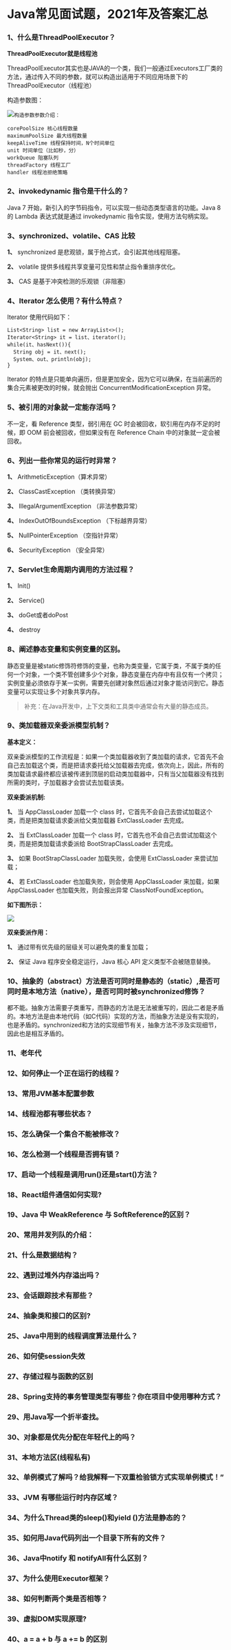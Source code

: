 # Java常见面试题，2021年及答案汇总

### 1、什么是ThreadPoolExecutor？

**ThreadPoolExecutor就是线程池**

ThreadPoolExecutor其实也是JAVA的一个类，我们一般通过Executors工厂类的方法，通过传入不同的参数，就可以构造出适用于不同应用场景下的ThreadPoolExecutor（线程池）

构造参数图：

![](https://gitee.com/souyunkutech/souyunku-home/raw/master/images/souyunku-web/2020/5/2/045/42/87_6.png#alt=87%5C_6.png)`构造参数参数介绍：`

```
corePoolSize 核心线程数量
maximumPoolSize 最大线程数量
keepAliveTime 线程保持时间，N个时间单位
unit 时间单位（比如秒，分）
workQueue 阻塞队列
threadFactory 线程工厂
handler 线程池拒绝策略
```


### 2、invokedynamic 指令是干什么的？

Java 7 开始，新引入的字节码指令，可以实现一些动态类型语言的功能。Java 8 的 Lambda 表达式就是通过 invokedynamic 指令实现，使用方法句柄实现。


### 3、synchronized、volatile、CAS 比较

**1、** synchronized 是悲观锁，属于抢占式，会引起其他线程阻塞。

**2、** volatile 提供多线程共享变量可见性和禁止指令重排序优化。

**3、** CAS 是基于冲突检测的乐观锁（非阻塞）


### 4、Iterator 怎么使用？有什么特点？

Iterator 使用代码如下：

```
List<String> list = new ArrayList<>();
Iterator<String> it = list、iterator();
while(it、hasNext()){
  String obj = it、next();
  System、out、println(obj);
}
```

Iterator 的特点是只能单向遍历，但是更加安全，因为它可以确保，在当前遍历的集合元素被更改的时候，就会抛出 ConcurrentModificationException 异常。


### 5、被引用的对象就一定能存活吗？

不一定，看 Reference 类型，弱引用在 GC 时会被回收，软引用在内存不足的时候，即 OOM 前会被回收，但如果没有在 Reference Chain 中的对象就一定会被回收。


### 6、列出一些你常见的运行时异常？



**1、** ArithmeticException（算术异常）

**2、** ClassCastException （类转换异常）

**3、** IllegalArgumentException （非法参数异常）

**4、** IndexOutOfBoundsException （下标越界异常）

**5、** NullPointerException （空指针异常）

**6、** SecurityException （安全异常）


### 7、Servlet生命周期内调用的方法过程？

**1、** Init()

**2、** Service()

**3、** doGet或者doPost

**4、** destroy


### 8、阐述静态变量和实例变量的区别。



静态变量是被static修饰符修饰的变量，也称为类变量，它属于类，不属于类的任何一个对象，一个类不管创建多少个对象，静态变量在内存中有且仅有一个拷贝；实例变量必须依存于某一实例，需要先创建对象然后通过对象才能访问到它。静态变量可以实现让多个对象共享内存。

> 补充：在Java开发中，上下文类和工具类中通常会有大量的静态成员。



### 9、类加载器双亲委派模型机制？

**基本定义：**

双亲委派模型的工作流程是：如果一个类加载器收到了类加载的请求，它首先不会自己去加载这个类，而是把请求委托给父加载器去完成，依次向上，因此，所有的类加载请求最终都应该被传递到顶层的启动类加载器中，只有当父加载器没有找到所需的类时，子加载器才会尝试去加载该类。

**双亲委派机制:**

**1、** 当 AppClassLoader 加载一个 class 时，它首先不会自己去尝试加载这个类，而是把类加载请求委派给父类加载器 ExtClassLoader 去完成。

**2、** 当 ExtClassLoader 加载一个 class 时，它首先也不会自己去尝试加载这个类，而是把类加载请求委派给 BootStrapClassLoader 去完成。

**3、** 如果 BootStrapClassLoader 加载失败，会使用 ExtClassLoader 来尝试加载；

**4、** 若 ExtClassLoader 也加载失败，则会使用 AppClassLoader 来加载，如果 AppClassLoader 也加载失败，则会报出异常 ClassNotFoundException。

**如下图所示：**

![](https://gitee.com/souyunkutech/souyunku-home/raw/master/images/souyunku-web/2020/5/2/05/34/39_4.png#alt=39%5C_4.png)

**双亲委派作用：**

**1、** 通过带有优先级的层级关可以避免类的重复加载；

**2、** 保证 Java 程序安全稳定运行，Java 核心 API 定义类型不会被随意替换。


### 10、抽象的（abstract）方法是否可同时是静态的（static）,是否可同时是本地方法（native），是否可同时被synchronized修饰？



都不能。抽象方法需要子类重写，而静态的方法是无法被重写的，因此二者是矛盾的。本地方法是由本地代码（如C代码）实现的方法，而抽象方法是没有实现的，也是矛盾的。synchronized和方法的实现细节有关，抽象方法不涉及实现细节，因此也是相互矛盾的。


### 11、老年代
### 12、如何停止一个正在运行的线程？
### 13、常用JVM基本配置参数
### 14、线程池都有哪些状态？
### 15、怎么确保一个集合不能被修改？
### 16、怎么检测一个线程是否拥有锁？
### 17、启动一个线程是调用run()还是start()方法？
### 18、React组件通信如何实现?
### 19、Java 中 WeakReference 与 SoftReference的区别？
### 20、常用并发列队的介绍：
### 21、什么是数据结构？
### 22、遇到过堆外内存溢出吗？
### 23、会话跟踪技术有那些？
### 24、抽象类和接口的区别?
### 25、Java中用到的线程调度算法是什么？
### 26、如何使session失效
### 27、存储过程与函数的区别
### 28、Spring支持的事务管理类型有哪些？你在项目中使用哪种方式？
### 29、用Java写一个折半查找。
### 30、对象都是优先分配在年轻代上的吗？
### 31、本地方法区(线程私有)
### 32、单例模式了解吗？给我解释一下双重检验锁方式实现单例模式！”
### 33、JVM 有哪些运行时内存区域？
### 34、为什么Thread类的sleep()和yield ()方法是静态的？
### 35、如何用Java代码列出一个目录下所有的文件？
### 36、Java中notify 和 notifyAll有什么区别？
### 37、为什么使用Executor框架？
### 38、如何判断两个类是否相等？
### 39、虚拟DOM实现原理?
### 40、a = a + b 与 a += b 的区别





